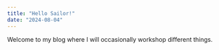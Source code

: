```yaml
---
title: "Hello Sailor!"
date: "2024-08-04"
---
```


Welcome to my blog where I will occasionally workshop different things.
